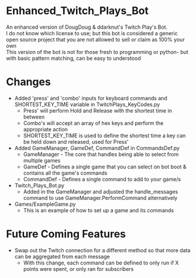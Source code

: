 # Enhanced_Twitch_Plays_Bot
 An enhanced version of DougDoug & ddarknut's Twitch Play's Bot.  
 I do not know which license to use; but this bot is considered a generic open source project that you are not allowed to sell or claim as 100% your own  
 This version of the bot is not for those fresh to programming or python- but with basic pattern matching, can be easy to understood


# Changes
 - Added 'press' and 'combo' inputs for keyboard commands and SHORTEST_KEY_TIME variable in TwitchPlays_KeyCodes.py 
   - Press' will perform Hold and Release with the shortest time in between  
   - Combo's will accept an array of hex keys and perform the appropriate action  
   - SHORTEST_KEY_TIME is used to define the shortest time a key can be held down and released, used for Press'
 - Added GameManager, GameDef, CommandDef in CommandsDef.py 
   - GameManager - The core that handles being able to select from multiple games
   - GameDef - Defines a single game that you can select on bot boot & contains all the game's commands
   - CommandDef - Defines a single command to add to your game/s  
 - Twitch_Plays_Bot.py
   - Added in the GameManager and adjusted the handle_messages command to use GameManager.PerformCommand alternatively
 - Games/ExampleGame.py
   - This is an example of how to set up a game and its commands


# Future Coming Features
 - Swap out the Twitch connection for a different method so that more data can be aggregated from each message
   - With this change, each command can be defined to only run if X points were spent, or only ran for subscribers
